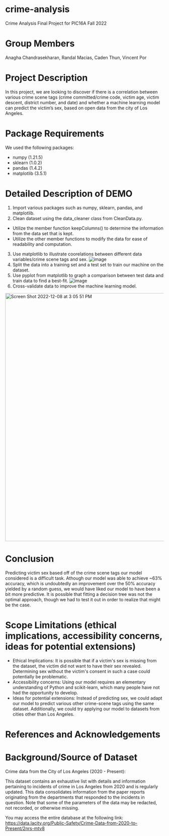 # crime-analysis
Crime Analysis Final Project for PIC16A Fall 2022
# Group Members
Anagha Chandrasekharan, Randal Macias, Caden Thun, Vincent Por
# Project Description
In this project, we are looking to discover if there is a correlation between various crime scene tags (crime committed/crime code, victim age, victim descent, district number, and date) and whether a machine learning model can predict the victim’s sex, based on open data from the city of Los Angeles. 
# Package Requirements
We used the following packages:
* numpy (1.21.5)
* sklearn (1.0.2)
* pandas (1.4.2) 
* matplotlib (3.5.1)
# Detailed Description of DEMO
1. Import various packages such as numpy, sklearn, pandas, and matplotlib.
2. Clean dataset using the data_cleaner class from CleanData.py.
* Utilize the member function keepColumns() to determine the information from the data set that is kept.
* Utilize the other member functions to modify the data for ease of readability and computation.
3. Use matplotlib to illustrate coorelations between different data variables/crime scene tags and sex. ![image](https://user-images.githubusercontent.com/103856649/206104260-f04b8924-55fe-4bac-971b-bfbdf43a717f.png)
4. Split the data into a training set and a test set to train our machine on the dataset.
5. Use pyplot from matplotlib to graph a comparison between test data and train data to find a best-fit. ![image](https://user-images.githubusercontent.com/103856649/206104412-319efcce-3840-470a-9098-2c03b1e027ba.png)
6. Cross-validate data to improve the machine learning model.
<img width="788" alt="Screen Shot 2022-12-08 at 3 05 51 PM" src="https://user-images.githubusercontent.com/43144162/206585804-81cd26e5-e882-40e2-9cb1-17580d391570.png">

# Conclusion
Predicting victim sex based off of the crime scene tags our model considered is a difficult task. Athough our model was able to achieve ~63% accuracy, which is undoubtedly an improvement over the 50% accuracy yielded by a random guess, we would have liked our model to have been a bit more predictive. It is possible that fitting a decision tree was not the optimal approach, though we had to test it out in order to realize that might be the case.  
# Scope Limitations (ethical implications, accessibility concerns, ideas for potential extensions)
* Ethical Implications: It is possible that if a victim's sex is missing from the dataset, the victim did not want to have their sex revealed. Determining sex without the victim's consent in such a case could potentially be problematic.
* Accessibility concerns: Using our model requires an elementary understanding of Python and scikit-learn, which many people have not had the opportunity to develop.
* Ideas for potential extensions: Instead of predicting sex, we could adapt our model to predict various other crime-scene tags using the same dataset. Additionally, we could try applying our model to datasets from cities other than Los Angeles.
# References and Acknowledgements
# Background/Source of Dataset
Crime data from the City of Los Angeles (2020 - Present): 

This dataset contains an exhaustive list with details and information pertaining to incidents of crime in Los Angeles from 2020 and is regularly updated. This data consolidates information from the paper reports originating from the departments that responded to the incidents in question. Note that some of the parameters of the data may be redacted, not recorded, or otherwise missing. 

You may access the entire database at the following link: https://data.lacity.org/Public-Safety/Crime-Data-from-2020-to-Present/2nrs-mtv8
